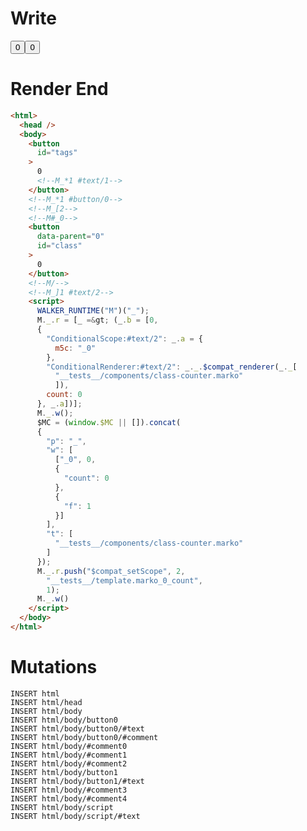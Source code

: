 # Write
  <button id=tags>0<!--M_*1 #text/1--></button><!--M_*1 #button/0--><!--M_[2--><!--M#_0--><button id=class data-parent=0>0</button><!--M/--><!--M_]1 #text/2--><script>WALKER_RUNTIME("M")("_");M._.r=[_=>(_.b=[0,{"ConditionalScope:#text/2":_.a={m5c:"_0"},"ConditionalRenderer:#text/2":_._.$compat_renderer(_._["__tests__/components/class-counter.marko"]),count:0},_.a])];M._.w();$MC=(window.$MC||[]).concat({"p":"_","w":[["_0",0,{"count":0},{"f":1}]],"t":["__tests__/components/class-counter.marko"]});M._.r.push("$compat_setScope",2,"__tests__/template.marko_0_count",1);M._.w()</script>

# Render End
```html
<html>
  <head />
  <body>
    <button
      id="tags"
    >
      0
      <!--M_*1 #text/1-->
    </button>
    <!--M_*1 #button/0-->
    <!--M_[2-->
    <!--M#_0-->
    <button
      data-parent="0"
      id="class"
    >
      0
    </button>
    <!--M/-->
    <!--M_]1 #text/2-->
    <script>
      WALKER_RUNTIME("M")("_");
      M._.r = [_ =&gt; (_.b = [0,
      {
        "ConditionalScope:#text/2": _.a = {
          m5c: "_0"
        },
        "ConditionalRenderer:#text/2": _._.$compat_renderer(_._[
          "__tests__/components/class-counter.marko"
          ]),
        count: 0
      }, _.a])];
      M._.w();
      $MC = (window.$MC || []).concat(
      {
        "p": "_",
        "w": [
          ["_0", 0,
          {
            "count": 0
          },
          {
            "f": 1
          }]
        ],
        "t": [
          "__tests__/components/class-counter.marko"
        ]
      });
      M._.r.push("$compat_setScope", 2,
        "__tests__/template.marko_0_count",
        1);
      M._.w()
    </script>
  </body>
</html>
```

# Mutations
```
INSERT html
INSERT html/head
INSERT html/body
INSERT html/body/button0
INSERT html/body/button0/#text
INSERT html/body/button0/#comment
INSERT html/body/#comment0
INSERT html/body/#comment1
INSERT html/body/#comment2
INSERT html/body/button1
INSERT html/body/button1/#text
INSERT html/body/#comment3
INSERT html/body/#comment4
INSERT html/body/script
INSERT html/body/script/#text
```
